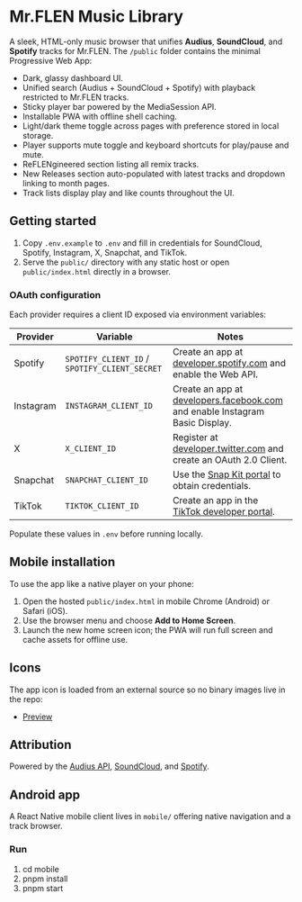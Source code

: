 # Mr.FLEN Music Library

A sleek, HTML-only music browser that unifies **Audius**, **SoundCloud**, and **Spotify** tracks for Mr.FLEN. The `/public` folder contains the minimal Progressive Web App:

- Dark, glassy dashboard UI.
- Unified search (Audius + SoundCloud + Spotify) with playback restricted to Mr.FLEN tracks.
- Sticky player bar powered by the MediaSession API.
- Installable PWA with offline shell caching.
- Light/dark theme toggle across pages with preference stored in local storage.
- Player supports mute toggle and keyboard shortcuts for play/pause and mute.
- ReFLENgineered section listing all remix tracks.
- New Releases section auto-populated with latest tracks and dropdown linking to month pages.
- Track lists display play and like counts throughout the UI.

## Getting started

1. Copy `.env.example` to `.env` and fill in credentials for SoundCloud, Spotify, Instagram, X, Snapchat, and TikTok.
2. Serve the `public/` directory with any static host or open `public/index.html` directly in a browser.

### OAuth configuration

Each provider requires a client ID exposed via environment variables:

| Provider | Variable | Notes |
| --- | --- | --- |
| Spotify | `SPOTIFY_CLIENT_ID` / `SPOTIFY_CLIENT_SECRET` | Create an app at [developer.spotify.com](https://developer.spotify.com/dashboard/) and enable the Web API. |
| Instagram | `INSTAGRAM_CLIENT_ID` | Create an app at [developers.facebook.com](https://developers.facebook.com/apps/) and enable Instagram Basic Display. |
| X | `X_CLIENT_ID` | Register at [developer.twitter.com](https://developer.twitter.com/) and create an OAuth 2.0 Client. |
| Snapchat | `SNAPCHAT_CLIENT_ID` | Use the [Snap Kit portal](https://kit.snapchat.com/portal) to obtain credentials. |
| TikTok | `TIKTOK_CLIENT_ID` | Create an app in the [TikTok developer portal](https://developers.tiktok.com/). |

Populate these values in `.env` before running locally.

## Mobile installation

To use the app like a native player on your phone:

1. Open the hosted `public/index.html` in mobile Chrome (Android) or Safari (iOS).
2. Use the browser menu and choose **Add to Home Screen**.
3. Launch the new home screen icon; the PWA will run full screen and cache assets for offline use.

## Icons

The app icon is loaded from an external source so no binary images live in the repo:

- [Preview](https://encrypted-tbn0.gstatic.com/images?q=tbn:ANd9GcTaF4gcqMi2_jDFJv-rNCvSR7LdGeumndQkew&s)

## Attribution

Powered by the [Audius API](https://audius.org/), [SoundCloud](https://soundcloud.com/), and [Spotify](https://spotify.com/).

## Android app

A React Native mobile client lives in `mobile/` offering native navigation and a track browser.

### Run
1. cd mobile
2. pnpm install
3. pnpm start
